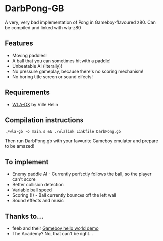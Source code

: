 # DarbPong-GB
A very, very bad implementation of Pong in Gameboy-flavoured z80. Can be compiled and linked with wla-z80.

## Features
* Moving paddles!
* A ball that you can sometimes hit with a paddle!
* Unbeatable AI (literally)!
* No pressure gameplay, because there's no scoring mechanism!
* No boring title screen or sound effects!

## Requirements
* [WLA-DX](http://www.villehelin.com/wla.html) by Ville Helin

## Compilation instructions
    ./wla-gb -o main.s && ./wlalink Linkfile DarbPong.gb

Then run DarbPong.gb with your favourite Gameboy emulator and prepare to be amazed!

## To implement
* Enemy paddle AI - Currently perfectly follows the ball, so the player can't score
* Better collision detection
* Variable ball speed
* Scoring (!) - Ball currently bounces off the left wall
* Sound effects and music
  
## Thanks to...
* feeb and their [Gameboy hello world demo](http://pp.feeb.dog/gb_z80_helloworld.txt) 
* The Academy? No, that can't be right...